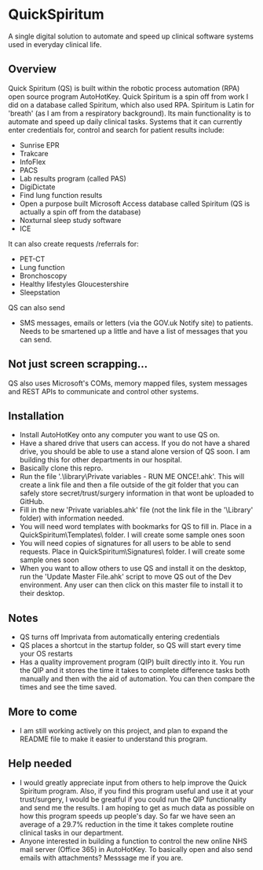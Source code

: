 # QuickSpiritum
A single digital solution to automate and speed up clinical software systems used in everyday clinical life.

## Overview
Quick Spiritum (QS) is built within the robotic process automation (RPA) open source program AutoHotKey. Quick Spiritum is a spin off from work I did on a database called Spiritum, which also used RPA. Spiritum is Latin for 'breath' (as I am from a respiratory background). Its main functionality is to automate and speed up daily clinical tasks. Systems that it can currently enter credentials for, control and search for patient results include:

* Sunrise EPR
* Trakcare
* InfoFlex 
* PACS 
* Lab results program (called PAS) 
* DigiDictate 
* Find lung function results 
* Open a purpose built Microsoft Access database called Spiritum (QS is actually a spin off from the database) 
* Noxturnal sleep study software 
* ICE 

It can also create requests /referrals for:

* PET-CT
* Lung function
* Bronchoscopy
* Healthy lifestyles Gloucestershire
* Sleepstation

QS can also send
* SMS messages, emails or letters (via the GOV.uk Notify site) to patients. Needs to be smartened up a little and have a list of messages that you can send.

## Not just screen scrapping...
QS also uses Microsoft's COMs, memory mapped files, system messages and REST APIs to communicate and control other systems.

## Installation
* Install AutoHotKey onto any computer you want to use QS on.
* Have a shared drive that users can access. If you do not have a shared drive, you should be able to use a stand alone version of QS soon. I am building this for other departments in our hospital.
* Basically clone this repro.
* Run the file '.\library\Private variables - RUN ME ONCE!.ahk'. This will create a link file and then a file outside of the git folder that you can safely store secret/trust/surgery information in that wont be uploaded to GitHub.
* Fill in the new 'Private variables.ahk' file (not the link file in the '\Library' folder) with information needed.
* You will need word templates with bookmarks for QS to fill in. Place in a QuickSpiritum\Templates\ folder. I will create some sample ones soon
* You will need copies of signatures for all users to be able to send requests. Place in QuickSpiritum\Signatures\ folder. I will create some sample ones soon
* When you want to allow others to use QS and install it on the desktop, run the 'Update Master File.ahk' script to move QS out of the Dev environment. Any user can then click on this master file to install it to their desktop.


## Notes
* QS turns off Imprivata from automatically entering credentials
* QS places a shortcut in the startup folder, so QS will start every time your OS restarts
* Has a quality improvement program (QIP) built directly into it. You run the QIP and it stores the time it takes to complete difference tasks both manually and then with the aid of automation. You can then compare the times and see the time saved.


## More to come
* I am still working actively on this project, and plan to expand the README file to make it easier to understand this program.


## Help needed
* I would greatly appreciate input from others to help improve the Quick Spiritum program. Also, if you find this program useful and use it at your trust/surgery, I would be greatful if you could run the QIP functionality and send me the results. I am hoping to get as much data as possible on how this program speeds up people's day. So far we have seen an average of a 29.7% reduction in the time it takes complete routine clinical tasks in our department.
* Anyone interested in building a function to control the new online NHS mail server (Office 365) in AutoHotKey. To basically open and also send emails with attachments? Messsage me if you are.
